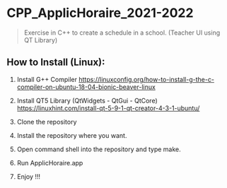 # CPP_ApplicHoraire_2021-2022
>Exercise in C++ to create a schedule in a school. (Teacher UI using QT Library)


## How to Install (Linux):
1. Install G++ Compiler <https://linuxconfig.org/how-to-install-g-the-c-compiler-on-ubuntu-18-04-bionic-beaver-linux>

1. Install QT5 Library (QtWidgets - QtGui - QtCore) <https://linuxhint.com/install-qt-5-9-1-qt-creator-4-3-1-ubuntu/>

1. Clone the repository

1. Install the repository where you want.

1. Open command shell into the repository and type make.

1. Run ApplicHoraire.app

1. Enjoy !!!
